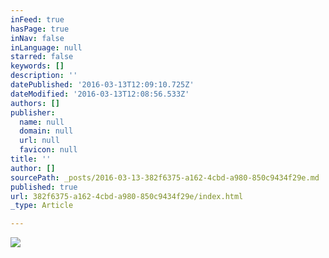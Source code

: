 ```yaml
---
inFeed: true
hasPage: true
inNav: false
inLanguage: null
starred: false
keywords: []
description: ''
datePublished: '2016-03-13T12:09:10.725Z'
dateModified: '2016-03-13T12:08:56.533Z'
authors: []
publisher:
  name: null
  domain: null
  url: null
  favicon: null
title: ''
author: []
sourcePath: _posts/2016-03-13-382f6375-a162-4cbd-a980-850c9434f29e.md
published: true
url: 382f6375-a162-4cbd-a980-850c9434f29e/index.html
_type: Article

---
```

![](https://the-grid-user-content.s3-us-west-2.amazonaws.com/9c2305d9-bbcc-44b3-91b3-6e15e7c755e2.jpg)